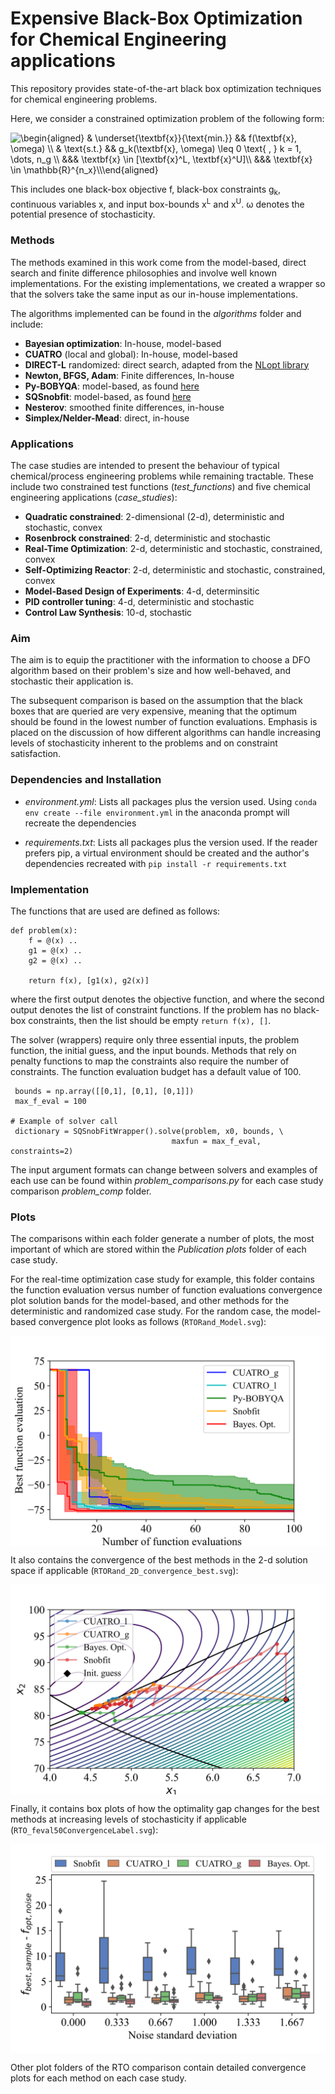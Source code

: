 # Expensive Black-Box Optimization for Chemical Engineering applications
This repository provides state-of-the-art black box optimization techniques for chemical engineering problems.

Here, we consider a constrained optimization problem of the following form:

<img src="https://latex.codecogs.com/svg.image?\begin{aligned}&space;&space;&space;&space;&space;&&space;\underset{\textbf{x}}{\text{min.}}&space;&space;&space;&space;&space;&&&space;f(\textbf{x},&space;\omega)&space;\\&space;&space;&space;&space;&space;&&space;\text{s.t.}&space;&space;&space;&space;&space;&space;&&&space;&space;g_k(\textbf{x},&space;\omega)&space;\leq&space;0&space;\text{&space;,&space;}&space;k&space;=&space;1,&space;\dots,&space;n_g&space;\\&space;&space;&space;&space;&space;&&&&space;\textbf{x}&space;\in&space;[\textbf{x}^L,&space;\textbf{x}^U]\\&space;&space;&space;&space;&space;&&&&space;\textbf{x}&space;\in&space;\mathbb{R}^{n_x}\\\end{aligned}&space;" title="\begin{aligned} & \underset{\textbf{x}}{\text{min.}} && f(\textbf{x}, \omega) \\ & \text{s.t.} && g_k(\textbf{x}, \omega) \leq 0 \text{ , } k = 1, \dots, n_g \\ &&& \textbf{x} \in [\textbf{x}^L, \textbf{x}^U]\\ &&& \textbf{x} \in \mathbb{R}^{n_x}\\\end{aligned} " />

This includes one black-box objective f, black-box constraints g<sub>k</sub>, continuous variables x, and input box-bounds x<sup>L</sup> and x<sup>U</sup>.
ω denotes the potential presence of stochasticity.

### Methods
The methods examined in this work come from the model-based, direct search and finite difference philosophies and involve well known implementations. For the existing implementations, we created a wrapper so that the solvers take the same input as our in-house implementations.

The algorithms implemented can be found in the *algorithms* folder and include:
- **Bayesian optimization**: In-house, model-based
- **CUATRO** (local and global): In-house, model-based
- **DIRECT-L** randomized: direct search, adapted from the [NLopt library](https://nlopt.readthedocs.io/en/latest/NLopt_Algorithms/)
- **Newton, BFGS, Adam**: Finite differences, In-house
- **Py-BOBYQA**: model-based, as found [here](https://pypi.org/project/Py-BOBYQA/)
- **SQSnobfit**: model-based, as found [here](https://pypi.org/project/SQSnobFit/)
- **Nesterov**: smoothed finite differences, in-house
- **Simplex/Nelder-Mead**: direct, in-house

### Applications

The case studies are intended to present the behaviour of typical chemical/process engineering problems while remaining tractable.
These include two constrained test functions (*test_functions*) and five chemical engineering applications (*case_studies*):
- **Quadratic constrained**: 2-dimensional (2-d), deterministic and stochastic, convex
- **Rosenbrock constrained**: 2-d, deterministic and stochastic
- **Real-Time Optimization**: 2-d, deterministic and stochastic, constrained, convex
- **Self-Optimizing Reactor**: 2-d, deterministic and stochastic, constrained, convex
- **Model-Based Design of Experiments**: 4-d, determinsitic
- **PID controller tuning**: 4-d, deterministic and stochastic
- **Control Law Synthesis**: 10-d, stochastic

### Aim

The aim is to equip the practitioner with the information to choose a DFO algorithm based on their problem's size and how well-behaved, and stochastic their application is.

The subsequent comparison is based on the assumption that the black boxes that are queried are very expensive, meaning that the optimum should be found in the lowest number of function evaluations. Emphasis is placed on the discussion of how different algorithms can handle increasing levels of stochasticity inherent to the problems and on constraint satisfaction.

### Dependencies and Installation

- *environment.yml*: Lists all packages plus the version used. Using `conda env create --file environment.yml` in the anaconda prompt will recreate the dependencies

- *requirements.txt*: Lists all packages plus the version used. If the reader prefers pip, a virtual environment should be created and the author's dependencies recreated with `pip install -r requirements.txt`


### Implementation

The functions that are used are defined as follows:

```
def problem(x):
    f = @(x) ..
    g1 = @(x) ..
    g2 = @(x) ..

    return f(x), [g1(x), g2(x)]
```

where the first output denotes the objective function, and where the second output denotes the list of constraint functions. If the problem has no black-box constraints, then the list should be empty `return f(x), []`.

The solver (wrappers) require only three essential inputs, the problem function, the initial guess, and the input bounds. Methods that rely on penalty functions to map the constraints also require the number of constraints. The function evaluation budget has a default value of 100.

```x0 = np.array([0.1, 0.2, 0.3]) # for 3-d problems
 bounds = np.array([[0,1], [0,1], [0,1]])
 max_f_eval = 100

# Example of solver call
 dictionary = SQSnobFitWrapper().solve(problem, x0, bounds, \
                                    maxfun = max_f_eval, constraints=2)
```


The input argument formats can change between solvers and examples of each use can be found within *problem_comparisons.py*  for each case study comparison *problem_comp* folder.

### Plots

The comparisons within each folder generate a number of plots, the most important of which are stored within the *Publication plots* folder of each case study.

For the real-time optimization case study for example, this folder contains the function evaluation versus number of function evaluations convergence plot solution bands for the model-based, and other methods for the deterministic and randomized case study.
For the random case, the model-based convergence plot looks as follows (`RTORand_Model.svg`):

<img align = center src="./RTO_comp/Publication plots/RTORand_Model.svg">

It also contains the convergence of the best methods in the 2-d solution space if applicable (`RTORand_2D_convergence_best.svg`):

<img align = center src="./RTO_comp/Publication plots/RTORand_2D_convergence_best.svg">

Finally, it contains box plots of how the optimality gap changes for the best methods at increasing levels of stochasticity if applicable (`RTO_feval50ConvergenceLabel.svg`):

<img align = center src="./RTO_comp/Publication plots/RTO_feval50ConvergenceLabel.svg">

Other plot folders of the RTO comparison contain detailed convergence plots for each method on each case study.

